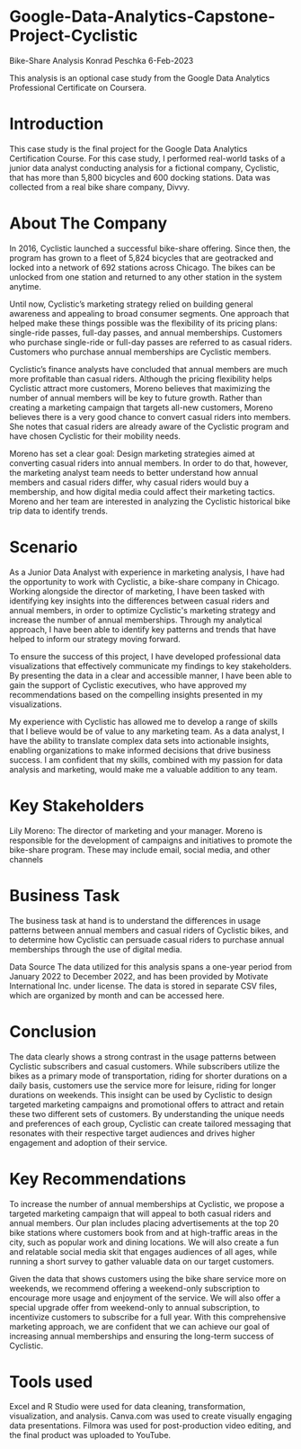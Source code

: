 # Google-Data-Analytics-Capstone-Project-Cyclistic
Bike-Share Analysis
Konrad Peschka
6-Feb-2023

This analysis is an optional case study from the Google Data Analytics Professional Certificate on Coursera.

# Introduction
This case study is the final project for the Google Data Analytics Certification Course. For this case study, I performed real-world tasks of a junior data analyst conducting analysis for a fictional company, Cyclistic, that has more than 5,800 bicycles and 600 docking stations. Data was collected from a real bike share company, Divvy.

# About The Company
In 2016, Cyclistic launched a successful bike-share offering. Since then, the program has grown to a fleet of 5,824 bicycles that are geotracked and locked into a network of 692 stations across Chicago. The bikes can be unlocked from one station and returned to any other station in the system anytime.

Until now, Cyclistic’s marketing strategy relied on building general awareness and appealing to broad consumer segments. One approach that helped make these things possible was the flexibility of its pricing plans: single-ride passes, full-day passes, and annual memberships. Customers who purchase single-ride or full-day passes are referred to as casual riders. Customers who purchase annual memberships are Cyclistic members.

Cyclistic’s finance analysts have concluded that annual members are much more profitable than casual riders. Although the pricing flexibility helps Cyclistic attract more customers, Moreno believes that maximizing the number of annual members will be key to future growth. Rather than creating a marketing campaign that targets all-new customers, Moreno believes there is a very good chance to convert casual riders into members. She notes that casual riders are already aware of the Cyclistic program and have chosen Cyclistic for their mobility needs.

Moreno has set a clear goal: Design marketing strategies aimed at converting casual riders into annual members. In order to do that, however, the marketing analyst team needs to better understand how annual members and casual riders differ, why casual riders would buy a membership, and how digital media could affect their marketing tactics. Moreno and her team are interested in analyzing the Cyclistic historical bike trip data to identify trends.

# Scenario
As a Junior Data Analyst with experience in marketing analysis, I have had the opportunity to work with Cyclistic, a bike-share company in Chicago. Working alongside the director of marketing, I have been tasked with identifying key insights into the differences between casual riders and annual members, in order to optimize Cyclistic's marketing strategy and increase the number of annual memberships. Through my analytical approach, I have been able to identify key patterns and trends that have helped to inform our strategy moving forward.

To ensure the success of this project, I have developed professional data visualizations that effectively communicate my findings to key stakeholders. By presenting the data in a clear and accessible manner, I have been able to gain the support of Cyclistic executives, who have approved my recommendations based on the compelling insights presented in my visualizations.

My experience with Cyclistic has allowed me to develop a range of skills that I believe would be of value to any marketing team. As a data analyst, I have the ability to translate complex data sets into actionable insights, enabling organizations to make informed decisions that drive business success.
I am confident that my skills, combined with my passion for data analysis and marketing, would make me a valuable addition to any team.

# Key Stakeholders
Lily Moreno: The director of marketing and your manager. Moreno is responsible for the development of campaigns and initiatives to promote the bike-share program. These may include email, social media, and other channels

# Business Task
The business task at hand is to understand the differences in usage patterns between annual members and casual riders of Cyclistic bikes, and to determine how Cyclistic can persuade casual riders to purchase annual memberships through the use of digital media.

Data Source
The data utilized for this analysis spans a one-year period from January 2022 to December 2022, and has been provided by Motivate International Inc. under license. 
The data is stored in separate CSV files, which are organized by month and can be accessed here.

# Conclusion
The data clearly shows a strong contrast in the usage patterns between Cyclistic subscribers and casual customers. While subscribers utilize the bikes as a primary mode of transportation, riding for shorter durations on a daily basis, customers use the service more for leisure, riding for longer durations on weekends. This insight can be used by Cyclistic to design targeted marketing campaigns and promotional offers to attract and retain these two different sets of customers. By understanding the unique needs and preferences of each group, Cyclistic can create tailored messaging that resonates with their respective target audiences and drives higher engagement and adoption of their service.

# Key Recommendations
To increase the number of annual memberships at Cyclistic, we propose a targeted marketing campaign that will appeal to both casual riders and annual members. Our plan includes placing advertisements at the top 20 bike stations where customers book from and at high-traffic areas in the city, such as popular work and dining locations. We will also create a fun and relatable social media skit that engages audiences of all ages, while running a short survey to gather valuable data on our target customers.

Given the data that shows customers using the bike share service more on weekends, we recommend offering a weekend-only subscription to encourage more usage and enjoyment of the service. We will also offer a special upgrade offer from weekend-only to annual subscription, to incentivize customers to subscribe for a full year. With this comprehensive marketing approach, we are confident that we can achieve our goal of increasing annual memberships and ensuring the long-term success of Cyclistic.

# Tools used
Excel and R Studio were used for data cleaning, transformation, visualization, and analysis.
Canva.com was used to create visually engaging data presentations.
Filmora was used for post-production video editing, and the final product was uploaded to YouTube.
